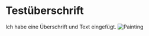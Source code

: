 # Testüberschrift
Ich habe eine Überschrift und Text eingefügt.
![Painting](https://www.paintingtogogh.com/collections/all)

